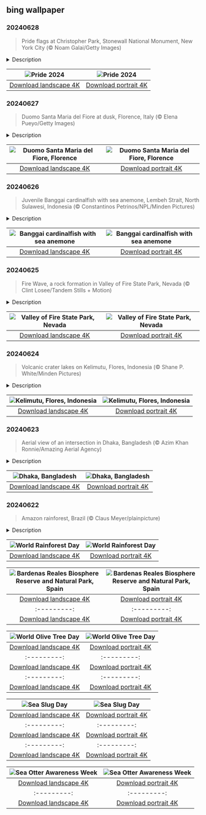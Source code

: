 ## bing wallpaper

### 20240628

> Pride flags at Christopher Park, Stonewall National Monument, New York City (© Noam Galai/Getty Images)

<details>
<summary>Description</summary>

> Fifty-five years ago today, an act of resistance marked a turning point in the fight for LGBTQIA+ rights. In the early hours of June 28, 1969, New York City Police raided the Stonewall Inn, a gay bar in Greenwich Village. At the time, homosexuality was illegal, and such raids were common. However, that night, the patrons of the Stonewall Inn, fed up with the continued harassment, stood their ground. Violence escalated, leading to clashes between protesters and police. In the following days, there was more rioting as people gathered to protest the raids.
> 
> On June 28 the following year, gay pride marches were held in New York City, Los Angeles, and Chicago to mark the anniversary of the riots. Similar marches began to be held annually across the US and the rest of the world. June 28 is now celebrated as International LGBTQIA+ Pride Day. In 2016, the Stonewall Inn, Christopher Park, and nearby streets were officially dedicated as the Stonewall National Monument. So, today is the perfect time to remember those who have fought for LGBTQIA+ rights before, during, and after Stonewall.
> 
> 

</details>

| ![Pride 2024](https://cn.bing.com/th?id=OHR.ChristopherPark_EN-US9362447266_UHD.jpg&pid=hp&w=400&h=224&rs=1&c=4) | ![Pride 2024](https://cn.bing.com/th?id=OHR.ChristopherPark_EN-US9362447266_1080x1920.jpg&pid=hp&w=155&h=315&rs=1&c=4) |
|:---------:|:---------:|
| [Download landscape 4K](https://cn.bing.com/th?id=OHR.ChristopherPark_EN-US9362447266_UHD.jpg) | [Download portrait 4K](https://cn.bing.com/th?id=OHR.ChristopherPark_EN-US9362447266_1080x1920.jpg) |

### 20240627

> Duomo Santa Maria del Fiore at dusk, Florence, Italy (© Elena Pueyo/Getty Images)

<details>
<summary>Description</summary>

> Welcome to Florence, the cradle of the Renaissance. Let the Cathedral of Santa Maria del Fiore transport you through time. More than just a church, this Gothic structure, with its red-tiled dome, is steeped in centuries of history. Built over an older cathedral, construction began in 1296 under the supervision of architect Arnolfo di Cambio. Italian architect Filippo Brunelleschi engineered its dome, the largest brick dome ever constructed. Its completion in 1436 was the final stage of the cathedral's construction. It's not just the outside that dazzles; inside there are artistic treasures to discover, from Giorgio Vasari's fresco 'The Last Judgment' to Paolo Uccello's intricate clock face. The cathedral complex is also home to the Baptistery, a small basilica, and Giotto's Campanile, a free-standing bell tower.
> 
> Step inside, and you're walking on history—every visit gives a glimpse of the past and a demonstration of human potential.
> 
> 

</details>

| ![Duomo Santa Maria del Fiore, Florence](https://cn.bing.com/th?id=OHR.FlorenceDuomo_EN-US1448955167_UHD.jpg&pid=hp&w=400&h=224&rs=1&c=4) | ![Duomo Santa Maria del Fiore, Florence](https://cn.bing.com/th?id=OHR.FlorenceDuomo_EN-US1448955167_1080x1920.jpg&pid=hp&w=155&h=315&rs=1&c=4) |
|:---------:|:---------:|
| [Download landscape 4K](https://cn.bing.com/th?id=OHR.FlorenceDuomo_EN-US1448955167_UHD.jpg) | [Download portrait 4K](https://cn.bing.com/th?id=OHR.FlorenceDuomo_EN-US1448955167_1080x1920.jpg) |

### 20240626

> Juvenile Banggai cardinalfish with sea anemone, Lembeh Strait, North Sulawesi, Indonesia (© Constantinos Petrinos/NPL/Minden Pictures)

<details>
<summary>Description</summary>

> Dive deep beneath the waves surrounding the Banggai Islands in Indonesia and meet the Banggai cardinalfish. Cardinalfish have tiny, shimmery bodies with black vertical stripes and white-edged fins, which help to disguise them. Unlike some finned creatures that migrate long distances, these pint-sized fish inhabit a small world, rarely straying far from their local reefs.
> 
> Each young cardinalfish begins life being guarded by their fathers, who carry the eggs in their mouths for up to 30 days to shield them from the aquatic perils. Within these jaws, young fish embark on a silent metamorphosis, soon to emerge, ready to explore the currents. In their early stages, they form dense schools for protection against predators and hide among the spines of sea urchins and anemones. The diet of these opportunistic feeders primarily consists of small fish, crustaceans, and plankton. Their existence whispers tales of resilience—a creature to cherish and protect for the spectacle of life it presents.
> 
> 

</details>

| ![Banggai cardinalfish with sea anemone](https://cn.bing.com/th?id=OHR.CardinalfishAnemone_EN-US1278259894_UHD.jpg&pid=hp&w=400&h=224&rs=1&c=4) | ![Banggai cardinalfish with sea anemone](https://cn.bing.com/th?id=OHR.CardinalfishAnemone_EN-US1278259894_1080x1920.jpg&pid=hp&w=155&h=315&rs=1&c=4) |
|:---------:|:---------:|
| [Download landscape 4K](https://cn.bing.com/th?id=OHR.CardinalfishAnemone_EN-US1278259894_UHD.jpg) | [Download portrait 4K](https://cn.bing.com/th?id=OHR.CardinalfishAnemone_EN-US1278259894_1080x1920.jpg) |

### 20240625

> Fire Wave, a rock formation in Valley of Fire State Park, Nevada (© Clint Losee/Tandem Stills + Motion)

<details>
<summary>Description</summary>

> Amid the arid expanse of the Mojave Desert in Nevada lies Valley of Fire State Park. Named after its red Aztec Sandstone, an Early Jurassic formation made from ancient sand dunes, the park stretches across 46,000 acres. Featured on our homepage is one of its highlights, Fire Wave, a geological marvel that appears like a frozen wave with its red, pink, and white stripes.
> 
> In the park, you will also come across mysterious petroglyphs, rock carvings left by the Ancestral Puebloans, farmers from the nearby Moapa Valley. It is likely they practiced hunting and performed religious ceremonies in this area. If you are a history buff, you might want to try and decode the messages carved on the rock faces. This forbidding landscape is also home to ancient, petrified trees, natural sandstone arches, and narrow slot canyons carved by water over millions of years.
> 
> 

</details>

| ![Valley of Fire State Park, Nevada](https://cn.bing.com/th?id=OHR.FireWave_EN-US1154414797_UHD.jpg&pid=hp&w=400&h=224&rs=1&c=4) | ![Valley of Fire State Park, Nevada](https://cn.bing.com/th?id=OHR.FireWave_EN-US1154414797_1080x1920.jpg&pid=hp&w=155&h=315&rs=1&c=4) |
|:---------:|:---------:|
| [Download landscape 4K](https://cn.bing.com/th?id=OHR.FireWave_EN-US1154414797_UHD.jpg) | [Download portrait 4K](https://cn.bing.com/th?id=OHR.FireWave_EN-US1154414797_1080x1920.jpg) |

### 20240624

> Volcanic crater lakes on Kelimutu, Flores, Indonesia (© Shane P. White/Minden Pictures)

<details>
<summary>Description</summary>

> Atop Kelimutu, a volcano on the Indonesian island of Flores, sit three lakes, each with its own hue and folklore. Volcanic vents deep within the Earth release steam and gas that alter the lakes' mineral compositions, creating different colors, which can change independently. The westernmost lake, Tiwu Ata Bupu (Lake of Old People), not pictured, normally has a dark blue hue. Meanwhile, Tiwu Ko'o Fai Nuwa Muri (Lake of Young Men and Maidens), tends to be light green or light blue and Tiwu Ata Polo (Bewitched or Enchanted Lake) can be red, dark green, blue or brown. The local Lio people revere these lakes, believing them to be the resting place of souls.
> 
> 
> 
> 

</details>

| ![Kelimutu, Flores, Indonesia](https://cn.bing.com/th?id=OHR.FloresIsland_EN-US1042279828_UHD.jpg&pid=hp&w=400&h=224&rs=1&c=4) | ![Kelimutu, Flores, Indonesia](https://cn.bing.com/th?id=OHR.FloresIsland_EN-US1042279828_1080x1920.jpg&pid=hp&w=155&h=315&rs=1&c=4) |
|:---------:|:---------:|
| [Download landscape 4K](https://cn.bing.com/th?id=OHR.FloresIsland_EN-US1042279828_UHD.jpg) | [Download portrait 4K](https://cn.bing.com/th?id=OHR.FloresIsland_EN-US1042279828_1080x1920.jpg) |

### 20240623

> Aerial view of an intersection in Dhaka, Bangladesh (© Azim Khan Ronnie/Amazing Aerial Agency)

<details>
<summary>Description</summary>

> Welcome to Dhaka, capital of Bangladesh. This South Asian megacity on the Ganges Delta, home to over 10.2 million people, is one of the world's most densely populated cities. Dhaka has been nicknamed 'City of Mosques' because of the hundreds of elegant minarets that dot the city. Here, the cheers from football and cricket stadiums fill the air, and colorfully decorated rickshaws, recognized by UNESCO as an important example of cultural heritage, meander through the streets. Even by rickshaw, it might take you a while to reach your destination: Dhaka has been recognized as the world's slowest city. So, whether you're weaving through its alleys or sampling its spicy street foods, take the time to savor everything Dhaka has to offer.
> 
> 
> 
> 

</details>

| ![Dhaka, Bangladesh](https://cn.bing.com/th?id=OHR.DhakaBangladesh_EN-US0835586345_UHD.jpg&pid=hp&w=400&h=224&rs=1&c=4) | ![Dhaka, Bangladesh](https://cn.bing.com/th?id=OHR.DhakaBangladesh_EN-US0835586345_1080x1920.jpg&pid=hp&w=155&h=315&rs=1&c=4) |
|:---------:|:---------:|
| [Download landscape 4K](https://cn.bing.com/th?id=OHR.DhakaBangladesh_EN-US0835586345_UHD.jpg) | [Download portrait 4K](https://cn.bing.com/th?id=OHR.DhakaBangladesh_EN-US0835586345_1080x1920.jpg) |

### 20240622

> Amazon rainforest, Brazil (© Claus Meyer/plainpicture)

<details>
<summary>Description</summary>

> Fresh air, rustling leaves, and thousands of wildlife species—welcome to the Amazon rainforest. Covering more than 2,100,000 square miles, this South America treasure extends its branches across nine nations—Brazil, Peru, Colombia, Bolivia, Ecuador, French Guiana, Guyana, Suriname, and Venezuela. Today, the Amazon is home to more than 30 million people, but it also carries secrets of lost civilizations. Archaeologists recently discovered a network of cities here dating back 2,500 years.
> 
> However, deforestation has peeled away 20% of the Amazon's cover, jeopardizing local and global climates. This forest, housing an estimated 390 billion trees, has a critical cooling effect on the planet, absorbing and storing huge amounts of carbon dioxide. World Rainforest Day highlights the need for action to protect all rainforests and help these important ecosystems continue to play a vital role in the health of our planet.
> 
> 

</details>

| ![World Rainforest Day](https://cn.bing.com/th?id=OHR.BrazilRainforest_EN-US0704211658_UHD.jpg&pid=hp&w=400&h=224&rs=1&c=4) | ![World Rainforest Day](https://cn.bing.com/th?id=OHR.BrazilRainforest_EN-US0704211658_1080x1920.jpg&pid=hp&w=155&h=315&rs=1&c=4) |
|:---------:|:---------:|
| [Download landscape 4K](https://cn.bing.com/th?id=OHR.BrazilRainforest_EN-US0704211658_UHD.jpg) | [Download portrait 4K](https://cn.bing.com/th?id=OHR.BrazilRainforest_EN-US0704211658_1080x1920.jpg) |al formations make it an important site for scientific research and conservation efforts. If you wish to discover a place where natural beauty meets wild surprises around every bend, Bardenas Reales should be on your bucket list!
> 
> 

</details>

| ![Bardenas Reales Biosphere Reserve and Natural Park, Spain](https://cn.bing.com/th?id=OHR.BardenasBiosphere_EN-US6936891495_UHD.jpg&pid=hp&w=400&h=224&rs=1&c=4) | ![Bardenas Reales Biosphere Reserve and Natural Park, Spain](https://cn.bing.com/th?id=OHR.BardenasBiosphere_EN-US6936891495_1080x1920.jpg&pid=hp&w=155&h=315&rs=1&c=4) |
|:---------:|:---------:|
| [Download landscape 4K](https://cn.bing.com/th?id=OHR.BardenasBiosphere_EN-US6936891495_UHD.jpg) | [Download portrait 4K](https://cn.bing.com/th?id=OHR.BardenasBiosphere_EN-US6936891495_1080x1920.jpg) |D.jpg) | [Download portrait 4K](https://cn.bing.com/th?id=OHR.LesBravesNormandy_EN-US6707866678_1080x1920.jpg) |789937_1080x1920.jpg&pid=hp&w=155&h=315&rs=1&c=4) |
|:---------:|:---------:|
| [Download landscape 4K](https://cn.bing.com/th?id=OHR.Cecropia_EN-US9602789937_UHD.jpg) | [Download portrait 4K](https://cn.bing.com/th?id=OHR.Cecropia_EN-US9602789937_1080x1920.jpg) |though olive trees do not grow very tall, usually no more than 30 feet, they live a very long time. One of the oldest known trees in the world, in Portugal, is believed to be 3,350 years old. Many live for millennia, their trunks growing thick and gnarled, and their branches bearing fruit century after century. As civilizations rise and fall around them, these hardy trees remain resilient and steadfast.
> 
> 

</details>

| ![World Olive Tree Day](https://cn.bing.com/th?id=OHR.OliveTreeDay_EN-US9460125670_UHD.jpg&pid=hp&w=400&h=224&rs=1&c=4) | ![World Olive Tree Day](https://cn.bing.com/th?id=OHR.OliveTreeDay_EN-US9460125670_1080x1920.jpg&pid=hp&w=155&h=315&rs=1&c=4) |
|:---------:|:---------:|
| [Download landscape 4K](https://cn.bing.com/th?id=OHR.OliveTreeDay_EN-US9460125670_UHD.jpg) | [Download portrait 4K](https://cn.bing.com/th?id=OHR.OliveTreeDay_EN-US9460125670_1080x1920.jpg) |pid=hp&w=155&h=315&rs=1&c=4) |
|:---------:|:---------:|
| [Download landscape 4K](https://cn.bing.com/th?id=OHR.MonksMound_EN-US9323884241_UHD.jpg) | [Download portrait 4K](https://cn.bing.com/th?id=OHR.MonksMound_EN-US9323884241_1080x1920.jpg) |](https://cn.bing.com/th?id=OHR.Calacas_EN-US6430903741_UHD.jpg) | [Download portrait 4K](https://cn.bing.com/th?id=OHR.Calacas_EN-US6430903741_1080x1920.jpg) |.com/th?id=OHR.SealRiver_EN-US6267835630_1080x1920.jpg&pid=hp&w=155&h=315&rs=1&c=4) |
|:---------:|:---------:|
| [Download landscape 4K](https://cn.bing.com/th?id=OHR.SealRiver_EN-US6267835630_UHD.jpg) | [Download portrait 4K](https://cn.bing.com/th?id=OHR.SealRiver_EN-US6267835630_1080x1920.jpg) |e a more fitting name. Someone call Terry.
> 
> 

</details>

| ![Sea Slug Day](https://cn.bing.com/th?id=OHR.SeaAngel_EN-US5531672696_UHD.jpg&pid=hp&w=400&h=224&rs=1&c=4) | ![Sea Slug Day](https://cn.bing.com/th?id=OHR.SeaAngel_EN-US5531672696_1080x1920.jpg&pid=hp&w=155&h=315&rs=1&c=4) |
|:---------:|:---------:|
| [Download landscape 4K](https://cn.bing.com/th?id=OHR.SeaAngel_EN-US5531672696_UHD.jpg) | [Download portrait 4K](https://cn.bing.com/th?id=OHR.SeaAngel_EN-US5531672696_1080x1920.jpg) |OHR.DarkSkyAcadia_EN-US6966527964_1080x1920.jpg) |.bing.com/th?id=OHR.GoldenJellyfish_EN-US6743816471_1080x1920.jpg&pid=hp&w=155&h=315&rs=1&c=4) |
|:---------:|:---------:|
| [Download landscape 4K](https://cn.bing.com/th?id=OHR.GoldenJellyfish_EN-US6743816471_UHD.jpg) | [Download portrait 4K](https://cn.bing.com/th?id=OHR.GoldenJellyfish_EN-US6743816471_1080x1920.jpg) |ng.com/th?id=OHR.LastDollarRoad_EN-US7923638318_UHD.jpg&pid=hp&w=400&h=224&rs=1&c=4) | ![First day of autumn](https://cn.bing.com/th?id=OHR.LastDollarRoad_EN-US7923638318_1080x1920.jpg&pid=hp&w=155&h=315&rs=1&c=4) |
|:---------:|:---------:|
| [Download landscape 4K](https://cn.bing.com/th?id=OHR.LastDollarRoad_EN-US7923638318_UHD.jpg) | [Download portrait 4K](https://cn.bing.com/th?id=OHR.LastDollarRoad_EN-US7923638318_1080x1920.jpg) |ppers who hunted otters to near extinction before they were protected by law. Although sea otter populations have rebounded, they are still considered endangered. Otters live along the Pacific Coast of North America, from California up to Alaska. Although they can walk on land, they almost never find the need or desire to, even when it's nap time. When they're ready for a snooze, they'll raft up, wrap themselves in a strand of kelp to keep them from drifting away, and recline on the world's biggest waterbed.

</details>

| ![Sea Otter Awareness Week](https://cn.bing.com/th?id=OHR.SitkaOtters_EN-US7714053956_UHD.jpg&pid=hp&w=400&h=224&rs=1&c=4) | ![Sea Otter Awareness Week](https://cn.bing.com/th?id=OHR.SitkaOtters_EN-US7714053956_1080x1920.jpg&pid=hp&w=155&h=315&rs=1&c=4) |
|:---------:|:---------:|
| [Download landscape 4K](https://cn.bing.com/th?id=OHR.SitkaOtters_EN-US7714053956_UHD.jpg) | [Download portrait 4K](https://cn.bing.com/th?id=OHR.SitkaOtters_EN-US7714053956_1080x1920.jpg) |oo_EN-US7569665443_UHD.jpg&pid=hp&w=400&h=224&rs=1&c=4) | ![World Bamboo Day](https://cn.bing.com/th?id=OHR.ArashiyamaBamboo_EN-US7569665443_1080x1920.jpg&pid=hp&w=155&h=315&rs=1&c=4) |
|:---------:|:---------:|
| [Download landscape 4K](https://cn.bing.com/th?id=OHR.ArashiyamaBamboo_EN-US7569665443_UHD.jpg) | [Download portrait 4K](https://cn.bing.com/th?id=OHR.ArashiyamaBamboo_EN-US7569665443_1080x1920.jpg) |